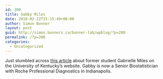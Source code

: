 ```yaml
---
id: 200
title: Gabby Miles
date: 2018-02-22T15:15:49+00:00
author: Simon Bonner
layout: post
guid: http://simon.bonners.ca/bonner-lab/wpblog/?p=200
permalink: /?p=200
categories:
  - Uncategorized
---
```

Just stumbled across [this article](https://stat.as.uky.edu/former-statistics-graduate-student-continuing-path-success) about former student Gabrielle Miles on the University of Kentucky&#8217;s website. Gabby is now a Senior Biostatistician with Roche Professional Diagnostics in Indianapolis.
